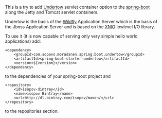 This is a try to add [Undertow](http://undertow.io) servlet container option to the [spring-boot](http://projects.spring.io/spring-boot/) along the Jetty and Tomcat servlet containers.

Undertow is the basis of the [Wildfly](http://www.wildfly.org/) Application Server which is the basis of the Jboss Application Server and is based on the [XNIO](http://www.jboss.org/xnio) lowlevel I/O library.

To use it (it is now capable of serving only very simple hello world applications) add:
```
<dependency>
	<groupId>com.sopovs.moradanen.spring.boot.undertow</groupId>
	<artifactId>spring-boot-starter-undertow</artifactId>
	<version>${version}</version>
</dependency>
```

to the dependencies of your spring-boot project and 
```
<repository>
	<id>isopov-dintray</id>
	<name>isopov Bintray</name>
	<url>http://dl.bintray.com/isopov/maven/</url>
</repository>
```

to the repositories section.
